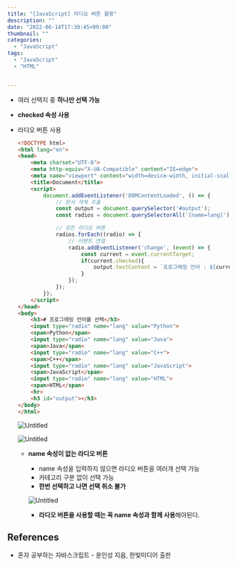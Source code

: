 ```yaml
---
title: "[JavaScript] 라디오 버튼 활용"
description: ""
date: "2022-06-14T17:30:45+09:00"
thumbnail: ""
categories:
  - "JavaScript"
tags:
  - "JavaScript"
  - "HTML"


---
```

<!--more-->

- 여러 선택지 중 **하나만 선택 가능**
- **checked 속성 사용**
- 라디오 버튼 사용
    
    ```html
    <!DOCTYPE html>
    <html lang="en">
    <head>
        <meta charset="UTF-8">
        <meta http-equiv="X-UA-Compatible" content="IE=edge">
        <meta name="viewport" content="width=device-width, initial-scale=1.0">
        <title>Document</title>
        <script>
            document.addEventListener('DOMContentLoaded', () => {
                // 문서 객체 추출
                const output = document.querySelector('#output');
                const radios = document.querySelectorAll('[name=lang]');
    
                // 모든 라디오 버튼
                radios.forEach((radio) => {
                    // 이벤트 연결
                    radio.addEventListener('change', (event) => {
                        const current = event.currentTarget;
                        if(current.checked){
                            output.textContent = `프로그래밍 언어 : ${current.value}`;
                        }
                    });
                });
            });
        </script>
    </head>
    <body>
        <h3># 프로그래밍 언어를 선택</h3>
        <input type="radio" name="lang" value="Python">
        <span>Python</span>
        <input type="radio" name="lang" value="Java">
        <span>Java</span>
        <input type="radio" name="lang" value="C++">
        <span>C++</span>
        <input type="radio" name="lang" value="JavaScript">
        <span>JavaScript</span>
        <input type="radio" name="lang" value="HTML">
        <span>HTML</span>
        <hr>
        <h3 id="output"></h3> 
    </body>
    </html>
    ```
    
    ![Untitled](/images/lang_javascript/study_1/JavaScript_라디오_버튼_활용/Untitled.png)
    
    ![Untitled](/images/lang_javascript/study_1/JavaScript_라디오_버튼_활용/Untitled%201.png)
    
    - **name 속성이 없는 라디오 버튼**
        - name 속성을 입력하지 않으면 라디오 버튼을 여러개 선택 가능
        - 카테고리 구분 없이 선택 가능
        - **한번 선택하고 나면 선택 취소 불가**
        
        ![Untitled](/images/lang_javascript/study_1/JavaScript_라디오_버튼_활용/Untitled%202.png)
        
        - **라디오 버튼을 사용할 때는 꼭 name 속성과 함께 사용**해야된다.

## References

- 혼자 공부하는 자바스크립트 - 윤인성 지음, 한빛미디어 출판